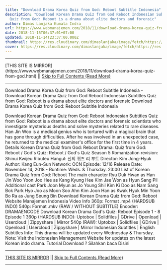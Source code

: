 ```yaml
---
title: "Download Drama Korea Quiz from God: Reboot Subtitle Indonesia"
description: "Download Korean Drama Quiz from God Reboot Indonesian Subtitles
  Quiz from God: Reboot is a drama about elite doctors and forensic"
author: Dimas Lanjaka Kumala Indra
url: https://www.webmanajemen.com/2018/11/download-drama-korea-quiz-from-god.html
date: 2018-11-15T06:37:01+07:00
updated: 2018-11-14T23:37:00.000Z
thumbnail: https://res.cloudinary.com/dimaslanjaka/image/fetch/https://res.cloudinary.com/practicaldev/image/fetch/www.dramaencode.com/wp-content/uploads/2018/11/Download-Drama-Korea-Gods-Quiz-Reboot-Subtitle-Indonesia.jpg?resize=600%2C381&ssl=1
cover: https://res.cloudinary.com/dimaslanjaka/image/fetch/https://res.cloudinary.com/practicaldev/image/fetch/www.dramaencode.com/wp-content/uploads/2018/11/Download-Drama-Korea-Gods-Quiz-Reboot-Subtitle-Indonesia.jpg?resize=600%2C381&ssl=1
---
```


<hr/> [THIS SITE IS MIRROR](https://www.webmanajemen.com/2018/11/download-drama-korea-quiz-from-god.html) || <a href="https://www.webmanajemen.com/2018/11/download-drama-korea-quiz-from-god.html" rel="follow" class="button" id="read-more">Skip to Full Contents (Read More)</a> <hr/> Download Drama Korea Quiz from God: Reboot Subtitle Indonesia - Download Korean Drama Quiz from God Reboot Indonesian Subtitles Quiz from God: Reboot is a drama about elite doctors and forensic Download Drama Korea Quiz from God: Reboot Subtitle Indonesia


  Download Korean Drama Quiz from God: Reboot Indonesian Subtitles 
 Quiz from God: Reboot is a drama about elite doctors and forensic scientists who investigate mysterious deaths and solve mysteries related to rare diseases. 
 Han Jin Woo is a medical genius who is tortured with a magical brain that has gone through difficulties.  After he was involved in an unexpected case, he returned to the medical examiner's office for the first time in 4 years. 
  Details Korean Drama Quiz from God: Reboot 
 Drama: Quiz from God: Reboot / God's Quiz: Reboot / God's Quiz Season 5 
 Romanization revision: Shinui Kwijeu Ributeu 
 Hangul: 신의 퀴즈 리 부트 
 Director: Kim Jong-Hyuk 
 Author: Kang Eun-Sun 
 Network: OCN 
 Episode: 12/16 
 Release Date: November 14, 2018 - 
 Runtime: Weds.  & Thursday.  23:00 
  List of Korean Drama Quiz from God: Reboot 
 The main character 
 Ryu Duk Hwan as Han Jin Woo 
 Yoon Joo Hee as Kang Kyung Hee 
 Kim Jae Won as Hyun Sang Pil 
 Additional cast 
 Park Joon Myun as Jo Young Shil 
 Kim Ki Doo as Nam Sang Bok 
 Park Hyo Joo as Moon Soo Ahn 
 Kim Joon Han as Kwak Hyuk Min 
 Yoon Bo Ra as Jung Seung Bin 
  Download Korean Drama Quiz from God: Reboot 
Website Manajemen Indonesia 
 Video Info 
 360p: Format .mp4 (HARDSUB INDO) 
 540p: Format .mkv (RAW / WITHOUT SUBTITLE) 
 Encoder: DRAMAENCODE 
  Download Korean Drama God's Quiz: Reboot Episode 1 - 8 
 Episode 1 
  360p (HARDSUB INDO): Uptobox |  Solidfiles |  GDrive |  Openload |  Usercloud |  Zippyshare |  Mirror 
 540p (RAW): Uptobox |  Solidfiles |  GDrive |  Openload |  Usercloud |  Zippyshare | Mirror 
 Indonesian Subtitles |  English Subtitles 
 Info: This drama will be updated every Wednesday & Thursday. 
 Note: Visit the Indonesian Management Website for updates on the latest Korean indo drama. 
Tutorial Download ? Silahkan baca Disini <hr/> [THIS SITE IS MIRROR](https://www.webmanajemen.com/2018/11/download-drama-korea-quiz-from-god.html) || <a href="https://www.webmanajemen.com/2018/11/download-drama-korea-quiz-from-god.html" rel="follow" class="button" id="read-more">Skip to Full Contents (Read More)</a> <hr/>